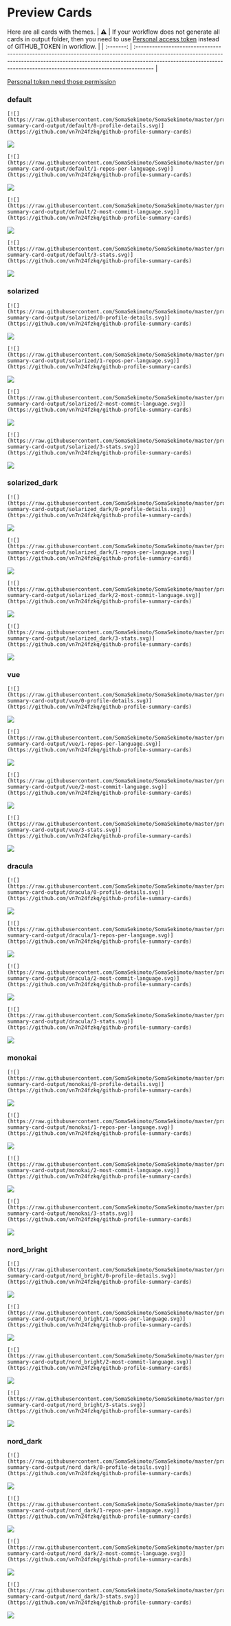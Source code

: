 
# Preview Cards

Here are all cards with themes.
| :warning: | If your workflow does not generate all cards in output folder, then you need to use [Personal access token](https://docs.github.com/en/actions/configuring-and-managing-workflows/creating-and-storing-encrypted-secrets) instead of GITHUB_TOKEN in workflow. |
| :-------: | :------------------------------------------------------------------------------------------------------------------------------------------------------------------------------------------------------------------------------------------------ |

[Personal token need those permission](https://github.com/vn7n24fzkq/github-profile-summary-cards/wiki/Personal-access-token-permissions)


### default


```
[![](https://raw.githubusercontent.com/SomaSekimoto/SomaSekimoto/master/profile-summary-card-output/default/0-profile-details.svg)](https://github.com/vn7n24fzkq/github-profile-summary-cards)
```
![](https://raw.githubusercontent.com/SomaSekimoto/SomaSekimoto/master/profile-summary-card-output/default/0-profile-details.svg)


```
[![](https://raw.githubusercontent.com/SomaSekimoto/SomaSekimoto/master/profile-summary-card-output/default/1-repos-per-language.svg)](https://github.com/vn7n24fzkq/github-profile-summary-cards)
```
![](https://raw.githubusercontent.com/SomaSekimoto/SomaSekimoto/master/profile-summary-card-output/default/1-repos-per-language.svg)


```
[![](https://raw.githubusercontent.com/SomaSekimoto/SomaSekimoto/master/profile-summary-card-output/default/2-most-commit-language.svg)](https://github.com/vn7n24fzkq/github-profile-summary-cards)
```
![](https://raw.githubusercontent.com/SomaSekimoto/SomaSekimoto/master/profile-summary-card-output/default/2-most-commit-language.svg)


```
[![](https://raw.githubusercontent.com/SomaSekimoto/SomaSekimoto/master/profile-summary-card-output/default/3-stats.svg)](https://github.com/vn7n24fzkq/github-profile-summary-cards)
```
![](https://raw.githubusercontent.com/SomaSekimoto/SomaSekimoto/master/profile-summary-card-output/default/3-stats.svg)


### solarized


```
[![](https://raw.githubusercontent.com/SomaSekimoto/SomaSekimoto/master/profile-summary-card-output/solarized/0-profile-details.svg)](https://github.com/vn7n24fzkq/github-profile-summary-cards)
```
![](https://raw.githubusercontent.com/SomaSekimoto/SomaSekimoto/master/profile-summary-card-output/solarized/0-profile-details.svg)


```
[![](https://raw.githubusercontent.com/SomaSekimoto/SomaSekimoto/master/profile-summary-card-output/solarized/1-repos-per-language.svg)](https://github.com/vn7n24fzkq/github-profile-summary-cards)
```
![](https://raw.githubusercontent.com/SomaSekimoto/SomaSekimoto/master/profile-summary-card-output/solarized/1-repos-per-language.svg)


```
[![](https://raw.githubusercontent.com/SomaSekimoto/SomaSekimoto/master/profile-summary-card-output/solarized/2-most-commit-language.svg)](https://github.com/vn7n24fzkq/github-profile-summary-cards)
```
![](https://raw.githubusercontent.com/SomaSekimoto/SomaSekimoto/master/profile-summary-card-output/solarized/2-most-commit-language.svg)


```
[![](https://raw.githubusercontent.com/SomaSekimoto/SomaSekimoto/master/profile-summary-card-output/solarized/3-stats.svg)](https://github.com/vn7n24fzkq/github-profile-summary-cards)
```
![](https://raw.githubusercontent.com/SomaSekimoto/SomaSekimoto/master/profile-summary-card-output/solarized/3-stats.svg)


### solarized_dark


```
[![](https://raw.githubusercontent.com/SomaSekimoto/SomaSekimoto/master/profile-summary-card-output/solarized_dark/0-profile-details.svg)](https://github.com/vn7n24fzkq/github-profile-summary-cards)
```
![](https://raw.githubusercontent.com/SomaSekimoto/SomaSekimoto/master/profile-summary-card-output/solarized_dark/0-profile-details.svg)


```
[![](https://raw.githubusercontent.com/SomaSekimoto/SomaSekimoto/master/profile-summary-card-output/solarized_dark/1-repos-per-language.svg)](https://github.com/vn7n24fzkq/github-profile-summary-cards)
```
![](https://raw.githubusercontent.com/SomaSekimoto/SomaSekimoto/master/profile-summary-card-output/solarized_dark/1-repos-per-language.svg)


```
[![](https://raw.githubusercontent.com/SomaSekimoto/SomaSekimoto/master/profile-summary-card-output/solarized_dark/2-most-commit-language.svg)](https://github.com/vn7n24fzkq/github-profile-summary-cards)
```
![](https://raw.githubusercontent.com/SomaSekimoto/SomaSekimoto/master/profile-summary-card-output/solarized_dark/2-most-commit-language.svg)


```
[![](https://raw.githubusercontent.com/SomaSekimoto/SomaSekimoto/master/profile-summary-card-output/solarized_dark/3-stats.svg)](https://github.com/vn7n24fzkq/github-profile-summary-cards)
```
![](https://raw.githubusercontent.com/SomaSekimoto/SomaSekimoto/master/profile-summary-card-output/solarized_dark/3-stats.svg)


### vue


```
[![](https://raw.githubusercontent.com/SomaSekimoto/SomaSekimoto/master/profile-summary-card-output/vue/0-profile-details.svg)](https://github.com/vn7n24fzkq/github-profile-summary-cards)
```
![](https://raw.githubusercontent.com/SomaSekimoto/SomaSekimoto/master/profile-summary-card-output/vue/0-profile-details.svg)


```
[![](https://raw.githubusercontent.com/SomaSekimoto/SomaSekimoto/master/profile-summary-card-output/vue/1-repos-per-language.svg)](https://github.com/vn7n24fzkq/github-profile-summary-cards)
```
![](https://raw.githubusercontent.com/SomaSekimoto/SomaSekimoto/master/profile-summary-card-output/vue/1-repos-per-language.svg)


```
[![](https://raw.githubusercontent.com/SomaSekimoto/SomaSekimoto/master/profile-summary-card-output/vue/2-most-commit-language.svg)](https://github.com/vn7n24fzkq/github-profile-summary-cards)
```
![](https://raw.githubusercontent.com/SomaSekimoto/SomaSekimoto/master/profile-summary-card-output/vue/2-most-commit-language.svg)


```
[![](https://raw.githubusercontent.com/SomaSekimoto/SomaSekimoto/master/profile-summary-card-output/vue/3-stats.svg)](https://github.com/vn7n24fzkq/github-profile-summary-cards)
```
![](https://raw.githubusercontent.com/SomaSekimoto/SomaSekimoto/master/profile-summary-card-output/vue/3-stats.svg)


### dracula


```
[![](https://raw.githubusercontent.com/SomaSekimoto/SomaSekimoto/master/profile-summary-card-output/dracula/0-profile-details.svg)](https://github.com/vn7n24fzkq/github-profile-summary-cards)
```
![](https://raw.githubusercontent.com/SomaSekimoto/SomaSekimoto/master/profile-summary-card-output/dracula/0-profile-details.svg)


```
[![](https://raw.githubusercontent.com/SomaSekimoto/SomaSekimoto/master/profile-summary-card-output/dracula/1-repos-per-language.svg)](https://github.com/vn7n24fzkq/github-profile-summary-cards)
```
![](https://raw.githubusercontent.com/SomaSekimoto/SomaSekimoto/master/profile-summary-card-output/dracula/1-repos-per-language.svg)


```
[![](https://raw.githubusercontent.com/SomaSekimoto/SomaSekimoto/master/profile-summary-card-output/dracula/2-most-commit-language.svg)](https://github.com/vn7n24fzkq/github-profile-summary-cards)
```
![](https://raw.githubusercontent.com/SomaSekimoto/SomaSekimoto/master/profile-summary-card-output/dracula/2-most-commit-language.svg)


```
[![](https://raw.githubusercontent.com/SomaSekimoto/SomaSekimoto/master/profile-summary-card-output/dracula/3-stats.svg)](https://github.com/vn7n24fzkq/github-profile-summary-cards)
```
![](https://raw.githubusercontent.com/SomaSekimoto/SomaSekimoto/master/profile-summary-card-output/dracula/3-stats.svg)


### monokai


```
[![](https://raw.githubusercontent.com/SomaSekimoto/SomaSekimoto/master/profile-summary-card-output/monokai/0-profile-details.svg)](https://github.com/vn7n24fzkq/github-profile-summary-cards)
```
![](https://raw.githubusercontent.com/SomaSekimoto/SomaSekimoto/master/profile-summary-card-output/monokai/0-profile-details.svg)


```
[![](https://raw.githubusercontent.com/SomaSekimoto/SomaSekimoto/master/profile-summary-card-output/monokai/1-repos-per-language.svg)](https://github.com/vn7n24fzkq/github-profile-summary-cards)
```
![](https://raw.githubusercontent.com/SomaSekimoto/SomaSekimoto/master/profile-summary-card-output/monokai/1-repos-per-language.svg)


```
[![](https://raw.githubusercontent.com/SomaSekimoto/SomaSekimoto/master/profile-summary-card-output/monokai/2-most-commit-language.svg)](https://github.com/vn7n24fzkq/github-profile-summary-cards)
```
![](https://raw.githubusercontent.com/SomaSekimoto/SomaSekimoto/master/profile-summary-card-output/monokai/2-most-commit-language.svg)


```
[![](https://raw.githubusercontent.com/SomaSekimoto/SomaSekimoto/master/profile-summary-card-output/monokai/3-stats.svg)](https://github.com/vn7n24fzkq/github-profile-summary-cards)
```
![](https://raw.githubusercontent.com/SomaSekimoto/SomaSekimoto/master/profile-summary-card-output/monokai/3-stats.svg)


### nord_bright


```
[![](https://raw.githubusercontent.com/SomaSekimoto/SomaSekimoto/master/profile-summary-card-output/nord_bright/0-profile-details.svg)](https://github.com/vn7n24fzkq/github-profile-summary-cards)
```
![](https://raw.githubusercontent.com/SomaSekimoto/SomaSekimoto/master/profile-summary-card-output/nord_bright/0-profile-details.svg)


```
[![](https://raw.githubusercontent.com/SomaSekimoto/SomaSekimoto/master/profile-summary-card-output/nord_bright/1-repos-per-language.svg)](https://github.com/vn7n24fzkq/github-profile-summary-cards)
```
![](https://raw.githubusercontent.com/SomaSekimoto/SomaSekimoto/master/profile-summary-card-output/nord_bright/1-repos-per-language.svg)


```
[![](https://raw.githubusercontent.com/SomaSekimoto/SomaSekimoto/master/profile-summary-card-output/nord_bright/2-most-commit-language.svg)](https://github.com/vn7n24fzkq/github-profile-summary-cards)
```
![](https://raw.githubusercontent.com/SomaSekimoto/SomaSekimoto/master/profile-summary-card-output/nord_bright/2-most-commit-language.svg)


```
[![](https://raw.githubusercontent.com/SomaSekimoto/SomaSekimoto/master/profile-summary-card-output/nord_bright/3-stats.svg)](https://github.com/vn7n24fzkq/github-profile-summary-cards)
```
![](https://raw.githubusercontent.com/SomaSekimoto/SomaSekimoto/master/profile-summary-card-output/nord_bright/3-stats.svg)


### nord_dark


```
[![](https://raw.githubusercontent.com/SomaSekimoto/SomaSekimoto/master/profile-summary-card-output/nord_dark/0-profile-details.svg)](https://github.com/vn7n24fzkq/github-profile-summary-cards)
```
![](https://raw.githubusercontent.com/SomaSekimoto/SomaSekimoto/master/profile-summary-card-output/nord_dark/0-profile-details.svg)


```
[![](https://raw.githubusercontent.com/SomaSekimoto/SomaSekimoto/master/profile-summary-card-output/nord_dark/1-repos-per-language.svg)](https://github.com/vn7n24fzkq/github-profile-summary-cards)
```
![](https://raw.githubusercontent.com/SomaSekimoto/SomaSekimoto/master/profile-summary-card-output/nord_dark/1-repos-per-language.svg)


```
[![](https://raw.githubusercontent.com/SomaSekimoto/SomaSekimoto/master/profile-summary-card-output/nord_dark/2-most-commit-language.svg)](https://github.com/vn7n24fzkq/github-profile-summary-cards)
```
![](https://raw.githubusercontent.com/SomaSekimoto/SomaSekimoto/master/profile-summary-card-output/nord_dark/2-most-commit-language.svg)


```
[![](https://raw.githubusercontent.com/SomaSekimoto/SomaSekimoto/master/profile-summary-card-output/nord_dark/3-stats.svg)](https://github.com/vn7n24fzkq/github-profile-summary-cards)
```
![](https://raw.githubusercontent.com/SomaSekimoto/SomaSekimoto/master/profile-summary-card-output/nord_dark/3-stats.svg)

